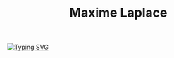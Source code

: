 <h1 align="center">
    <strong>
        Maxime Laplace
    </strong>
    <br><br>
</h1>

[![Typing SVG](https://readme-typing-svg.herokuapp.com?size=30&color=45D9FF&center=true&vCenter=true&multiline=true&lines=Maxime+Laplace)](https://git.io/typing-svg)


<!--
**MaximeLaplace/maximelaplace** is a ✨ _special_ ✨ repository because its `README.md` (this file) appears on your GitHub profile.

Here are some ideas to get you started:

- 🔭 I’m currently working on ...
- 🌱 I’m currently learning ...
- 👯 I’m looking to collaborate on ...
- 🤔 I’m looking for help with ...
- 💬 Ask me about ...
- 📫 How to reach me: ...
- 😄 Pronouns: ...
- ⚡ Fun fact: ...
-->
